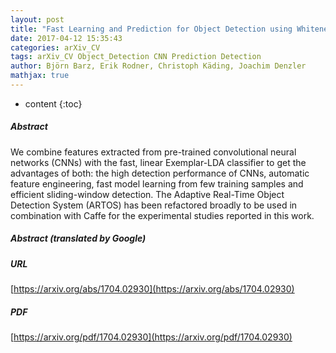 ```yaml
---
layout: post
title: "Fast Learning and Prediction for Object Detection using Whitened CNN Features"
date: 2017-04-12 15:35:43
categories: arXiv_CV
tags: arXiv_CV Object_Detection CNN Prediction Detection
author: Björn Barz, Erik Rodner, Christoph Käding, Joachim Denzler
mathjax: true
---
```


* content
{:toc}

##### Abstract
We combine features extracted from pre-trained convolutional neural networks (CNNs) with the fast, linear Exemplar-LDA classifier to get the advantages of both: the high detection performance of CNNs, automatic feature engineering, fast model learning from few training samples and efficient sliding-window detection. The Adaptive Real-Time Object Detection System (ARTOS) has been refactored broadly to be used in combination with Caffe for the experimental studies reported in this work.

##### Abstract (translated by Google)


##### URL
[https://arxiv.org/abs/1704.02930](https://arxiv.org/abs/1704.02930)

##### PDF
[https://arxiv.org/pdf/1704.02930](https://arxiv.org/pdf/1704.02930)


